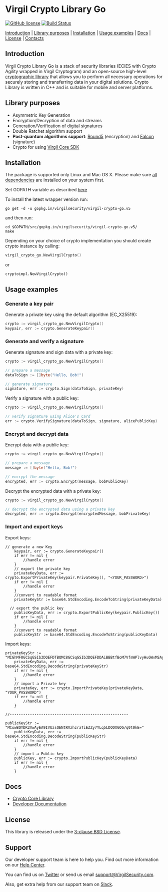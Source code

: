 # Virgil Crypto Library Go 
[![GitHub license](https://img.shields.io/badge/license-BSD%203--Clause-blue.svg)](https://github.com/VirgilSecurity/virgil/blob/master/LICENSE)
[![Build Status](https://travis-ci.org/VirgilSecurity/virgil-crypto-go.png?branch=v5)](https://travis-ci.org/VirgilSecurity/virgil-crypto-go)

[Introduction](#introduction) | [Library purposes](#library-purposes) | [Installation](#installation) | [Usage examples](#usage-examples) | [Docs](#docs) | [License](#license) | [Contacts](#support)

## Introduction

Virgil Crypto Library Go is a stack of security libraries (ECIES with Crypto Agility wrapped in Virgil Cryptogram) and an open-source high-level [cryptographic library](https://github.com/VirgilSecurity/virgil-crypto) that allows you to perform all necessary operations for securely storing and transferring data in your digital solutions. Crypto Library is written in C++ and is suitable for mobile and server platforms.

## Library purposes

* Asymmetric Key Generation
* Encryption/Decryption of data and streams
* Generation/Verification of digital signatures
* Double Ratchet algorithm support
* **Post-quantum algorithms support**: [Round5](https://round5.org/) (encryption) and [Falcon](https://falcon-sign.info/) (signature) 
* Crypto for using [Virgil Core SDK](https://github.com/VirgilSecurity/virgil-sdk-go)

## Installation

The package is supported only Linux and Mac OS X. Please make sure [all dependencies](https://github.com/VirgilSecurity/virgil-crypto#build-prerequisites) are installed on your system first.

Set GOPATH variable as described [here](https://github.com/golang/go/wiki/SettingGOPATH)

To install the latest wrapper version run:
```
go get -d -u gopkg.in/virgilsecurity/virgil-crypto-go.v5
```
and then run:
```
cd $GOPATH/src/gopkg.in/virgilsecurity/virgil-crypto-go.v5/
make
```
Depending on your choice of crypto implementation you should create crypto instance by calling:

```go
virgil_crypto_go.NewVirgilCrypto()
```
or

```
cryptoimpl.NewVirgilCrypto()
```

## Usage examples

### Generate a key pair

Generate a private key using the default algorithm (EC_X25519):
```go
crypto := virgil_crypto_go.NewVirgilCrypto()
keypair, err := crypto.GenerateKeypair()

```

### Generate and verify a signature

Generate signature and sign data with a private key:
```go
crypto := virgil_crypto_go.NewVirgilCrypto()

// prepare a message
dataToSign := []byte("Hello, Bob!")

// generate signature
signature, err := crypto.Sign(dataToSign, privateKey)
```

Verify a signature with a public key:
```go
crypto := virgil_crypto_go.NewVirgilCrypto()

// verify signature using Alice's Card
err := crypto.VerifySignature(dataToSign, signature, alicePublicKey)

```
### Encrypt and decrypt data

Encrypt data with a public key:

```go
crypto := virgil_crypto_go.NewVirgilCrypto()

// prepare a message
message := []byte("Hello, Bob!")

// encrypt the message
encrypted, err := crypto.Encrypt(message, bobPublicKey)

```

Decrypt the encrypted data with a private key:

```go
crypto := virgil_crypto_go.NewVirgilCrypto()

// decrypt the encrypted data using a private key
decrypted, err := crypto.Decrypt(encryptedMessage, bobPrivateKey)
```

### Import and export keys

Export keys:

```
// generate a new Key
	keypair, err := crypto.GenerateKeypair()
	if err != nil {
		//handle error
	}
	// export the private key
	privateKeyData, err := crypto.ExportPrivateKey(keypair.PrivateKey(), "<YOUR_PASSWORD>")
	if err != nil {
		//handle error
	}
	//convert to readable format
	privateKeyStr := base64.StdEncoding.EncodeToString(privateKeyData)
  
  // export the public key
	publicKeyData, err := crypto.ExportPublicKey(keypair.PublicKey())
	if err != nil {
		//handle error
	}
	//convert to readable format
	publicKeyStr := base64.StdEncoding.EncodeToString(publicKeyData)
```

Import keys:

```
privateKeyStr := "MIGhMF0GCSqGSIb3DQEFDTBQMC8GCSqGSIb3DQEFDDAiBBBtfBoM7VfmWPlvyHuGWvMSAgIZ6zAKBggqhkiG9w0CCjAdBglghkgBZQMEASoEECwaKJKWFNn3OMVoUXEcmqcEQMZ+"
	privateKeyData, err := base64.StdEncoding.DecodeString(privateKeyStr)
	if err != nil {
		//handle error
	}
	// import a Private key
	privateKey, err := crypto.ImportPrivateKey(privateKeyData, "YOUR_PASSWORD")
	if err != nil {
		//handle error
	}

//-----------------------------------------------------

publicKeyStr := "MCowBQYDK2VwAyEA9IVUzsQENtRVzhzraTiEZZy7YLq5LDQOXGQG/q0t0kE="
	publicKeyData, err := base64.StdEncoding.DecodeString(publicKeyStr)
	if err != nil {
		//handle error
	}
	// import a Public key
	publicKey, err := crypto.ImportPublicKey(publicKeyData)
	if err != nil {
		//handle error
	}
```


## Docs
- [Crypto Core Library](https://github.com/VirgilSecurity/virgil-crypto)
- [Developer Documentation](https://developer.virgilsecurity.com/docs/)

## License

This library is released under the [3-clause BSD License](LICENSE.md).

## Support
Our developer support team is here to help you. Find out more information on our [Help Center](https://help.virgilsecurity.com/).

You can find us on [Twitter](https://twitter.com/VirgilSecurity) or send us email support@VirgilSecurity.com.

Also, get extra help from our support team on [Slack](https://virgilsecurity.com/join-community).
